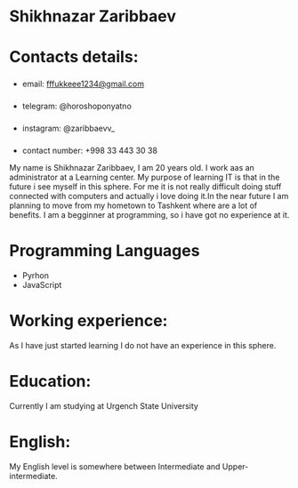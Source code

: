 # Shikhnazar Zaribbaev
# Contacts details:
###
- email: fffukkeee1234@gmail.com
###
- telegram: @horoshoponyatno
###
- instagram: @zaribbaevv_
###
- contact number: +998 33 443 30 38

My name is Shikhnazar Zaribbaev, I am 20 years old. I work aas an administrator at a Learning center. My purpose of learning IT is that in the future i see myself in this sphere. For me it is not really difficult doing stuff connected with computers and actually i love doing it.In the near future I am planning to move from my hometown to Tashkent where are a lot of benefits. I am a begginner at programming, so i have got no experience at it.
# Programming Languages
- Pyrhon
- JavaScript
# Working experience:
As I have just started learning I do not have an experience in this sphere.
# Education:
Currently I am studying at Urgench State University
# English:
My English level is somewhere between Intermediate and Upper-intermediate.
